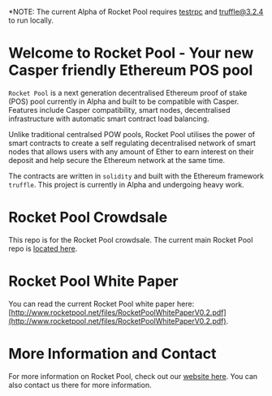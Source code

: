 *NOTE: The current Alpha of Rocket Pool requires [testrpc](https://github.com/ethereumjs/testrpc) and [truffle@3.2.4](https://github.com/trufflesuite/truffle) to run locally.

# Welcome to Rocket Pool - Your new Casper friendly Ethereum POS pool

`Rocket Pool` is a next generation decentralised Ethereum proof of stake (POS) pool currently in Alpha and built to be compatible with Casper. Features include Casper compatibility, smart nodes, decentralised infrastructure with automatic smart contract load balancing.

Unlike traditional centralsed POW pools, Rocket Pool utilises the power of smart contracts to create a self regulating decentralised network of smart nodes that allows users with any amount of Ether to earn interest on their deposit and help secure the Ethereum network at the same time. 

The contracts are written in `solidity` and built with the Ethereum framework `truffle`. This project is currently in Alpha and undergoing heavy work.

# Rocket Pool Crowdsale

This repo is for the Rocket Pool crowdsale. The current main Rocket Pool repo is [located here](https://github.com/darcius/rocketpool).

# Rocket Pool White Paper

You can read the current Rocket Pool white paper here: [http://www.rocketpool.net/files/RocketPoolWhitePaperV0.2.pdf](http://www.rocketpool.net/files/RocketPoolWhitePaperV0.2.pdf).


# More Information and Contact

For more information on Rocket Pool, check out our [website here](http://www.rocketpool.net). You can also contact us there for more information.


